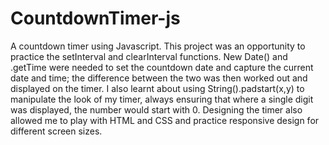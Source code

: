 # CountdownTimer-js
A countdown timer using Javascript.
This project was an opportunity to practice the setInterval and clearInterval functions.
New Date() and .getTime were needed to set the countdown date and capture the current date and time; the difference between the two was then worked out and displayed on the timer.
I also learnt about using String().padstart(x,y) to manipulate the look of my timer, always ensuring that where a single digit was displayed, the number would start with 0.
Designing the timer also allowed me to play with HTML and CSS and practice responsive design for different screen sizes.

